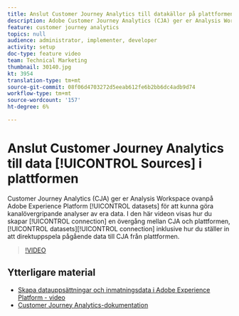 ```yaml
---
title: Anslut Customer Journey Analytics till datakällor på plattformen
description: Adobe Customer Journey Analytics (CJA) ger er Analysis Workspace ovanpå datauppsättningar från Adobe Experience Platform, för att kunna utföra flerkanalsanalyser av era data. I den här videon visas hur du skapar anslutningen mellan CJA och plattformsdatauppsättningarna, inklusive hur du ställer in anslutningen för att strömma pågående data till CJA från plattformen.
feature: customer journey analytics
topics: null
audience: administrator, implementer, developer
activity: setup
doc-type: feature video
team: Technical Marketing
thumbnail: 30140.jpg
kt: 3954
translation-type: tm+mt
source-git-commit: 08f06d4703272d5eeab612fe6b2bb6dc4adb9d74
workflow-type: tm+mt
source-wordcount: '157'
ht-degree: 6%

---
```



# Anslut Customer Journey Analytics till data [!UICONTROL Sources] i plattformen

Customer Journey Analytics (CJA) ger er Analysis Workspace ovanpå Adobe Experience Platform [!UICONTROL datasets] för att kunna göra kanalövergripande analyser av era data. I den här videon visas hur du skapar [!UICONTROL connection] en övergång mellan CJA och plattformen, [!UICONTROL datasets][!UICONTROL connection] inklusive hur du ställer in att direktuppspela pågående data till CJA från plattformen.

>[!VIDEO](https://video.tv.adobe.com/v/30140/?quality=12&enable10seconds=on&speedcontrol=on)

## Ytterligare material

* [Skapa datauppsättningar och inmatningsdata i Adobe Experience Platform - video](https://docs.adobe.com/content/help/en/platform-learn/tutorials/data-ingestion/create-datasets-and-ingest-data.html)
* [Customer Journey Analytics-dokumentation](https://docs.adobe.com/content/help/en/analytics-platform/using/cja-landing.html)
